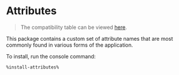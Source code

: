 # Attributes

> The compatibility table can be viewed [here](release-notes.md#attributes).

This package contains a custom set of attribute names that are most commonly found in various forms of the application.

To install, run the console command:

```Bash
%install-attributes%
```
